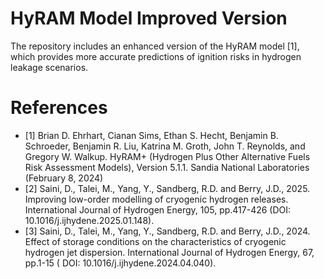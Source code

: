 # HyRAM Model Improved Version
The repository includes an enhanced version of the HyRAM model [1], which provides more accurate predictions of ignition risks in hydrogen leakage scenarios.

# References
- [1] Brian D. Ehrhart, Cianan Sims, Ethan S. Hecht, Benjamin B. Schroeder, Benjamin R. Liu, Katrina M. Groth, John T. Reynolds, and Gregory W. Walkup. HyRAM+ (Hydrogen Plus Other Alternative Fuels Risk Assessment Models), Version 5.1.1. Sandia National Laboratories (February 8, 2024)
- [2] Saini, D., Talei, M., Yang, Y., Sandberg, R.D. and Berry, J.D., 2025. Improving low-order modelling of cryogenic hydrogen releases. International Journal of Hydrogen Energy, 105, pp.417-426 (DOI: 10.1016/j.ijhydene.2025.01.148).
- [3] Saini, D., Talei, M., Yang, Y., Sandberg, R.D. and Berry, J.D., 2024. Effect of storage conditions on the characteristics of cryogenic hydrogen jet dispersion. International Journal of Hydrogen Energy, 67, pp.1-15 (    DOI: 10.1016/j.ijhydene.2024.04.040).
